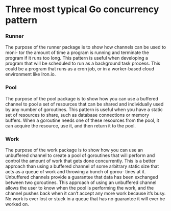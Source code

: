 # Three most typical Go concurrency pattern

### Runner
The purpose of the runner package is to show how channels can be used to moni- tor the amount of time a program is running and terminate the program if it runs too long. This pattern is useful when developing a program that will be scheduled to run as a background task process. This could be a program that runs as a cron job, or in a worker-based cloud environment like Iron.io.

### Pool
The purpose of the pool package is to show how you can use a buffered channel to pool a set of resources that can be shared and individually used by any number of goroutines. This pattern is useful when you have a static set of resources to share, such as database connections or memory buffers. When a goroutine needs one of these resources from the pool, it can acquire the resource, use it, and then return it to the pool.

### Work
The purpose of the work package is to show how you can use an unbuffered channel to create a pool of goroutines that will perform and control the amount of work that gets done concurrently. This is a better approach than using a buffered channel of some arbitrary static size that acts as a queue of work and throwing a bunch of gorou- tines at it. Unbuffered channels provide a guarantee that data has been exchanged between two goroutines. This approach of using an unbuffered channel allows the user to know when the pool is performing the work, and the channel pushes back when it can’t accept any more work because it’s busy. No work is ever lost or stuck in a queue that has no guarantee it will ever be worked on.